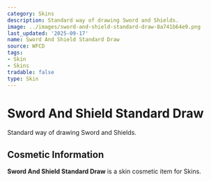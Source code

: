 ```yaml
---
category: Skins
description: Standard way of drawing Sword and Shields.
image: ../images/sword-and-shield-standard-draw-8a741b64e9.png
last_updated: '2025-09-17'
name: Sword And Shield Standard Draw
source: WFCD
tags:
- Skin
- Skins
tradable: false
type: Skin
---
```


# Sword And Shield Standard Draw

Standard way of drawing Sword and Shields.

## Cosmetic Information

**Sword And Shield Standard Draw** is a skin cosmetic item for Skins.

